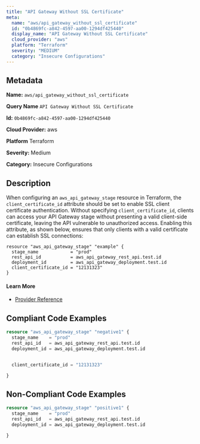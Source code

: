 ```yaml
---
title: "API Gateway Without SSL Certificate"
meta:
  name: "aws/api_gateway_without_ssl_certificate"
  id: "0b4869fc-a842-4597-aa00-1294df425440"
  display_name: "API Gateway Without SSL Certificate"
  cloud_provider: "aws"
  platform: "Terraform"
  severity: "MEDIUM"
  category: "Insecure Configurations"
---
```

## Metadata

**Name:** `aws/api_gateway_without_ssl_certificate`

**Query Name** `API Gateway Without SSL Certificate`

**Id:** `0b4869fc-a842-4597-aa00-1294df425440`

**Cloud Provider:** aws

**Platform** Terraform

**Severity:** Medium

**Category:** Insecure Configurations

## Description
When configuring an `aws_api_gateway_stage` resource in Terraform, the `client_certificate_id` attribute should be set to enable SSL client certificate authentication. Without specifying `client_certificate_id`, clients can access your API Gateway stage without presenting a valid client-side certificate, leaving the API vulnerable to unauthorized access. Enabling this attribute, as shown below, ensures that only clients with a valid certificate can establish SSL connections:

```
resource "aws_api_gateway_stage" "example" {
  stage_name            = "prod"
  rest_api_id           = aws_api_gateway_rest_api.test.id
  deployment_id         = aws_api_gateway_deployment.test.id
  client_certificate_id = "12131323"
}
```

#### Learn More

 - [Provider Reference](https://registry.terraform.io/providers/hashicorp/aws/latest/docs/resources/api_gateway_stage#client_certificate_id)


## Compliant Code Examples
```terraform
resource "aws_api_gateway_stage" "negative1" {
  stage_name    = "prod"
  rest_api_id   = aws_api_gateway_rest_api.test.id
  deployment_id = aws_api_gateway_deployment.test.id


  client_certificate_id = "12131323"

}

```
## Non-Compliant Code Examples
```terraform
resource "aws_api_gateway_stage" "positive1" {
  stage_name    = "prod"
  rest_api_id   = aws_api_gateway_rest_api.test.id
  deployment_id = aws_api_gateway_deployment.test.id

}

```